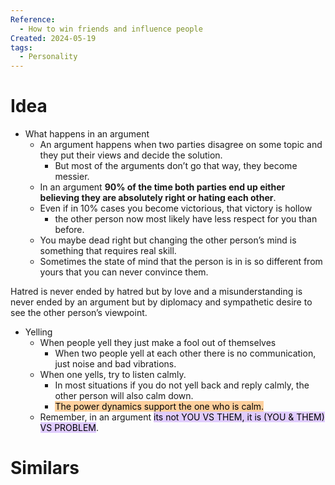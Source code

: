 ```yaml
---
Reference:
  - How to win friends and influence people
Created: 2024-05-19
tags:
  - Personality
---
```

# Idea

- What happens in an argument
	- An argument happens when two parties disagree on some topic and they put their views and decide the solution. 
		- But most of the arguments don’t go that way, they become messier.
	- In an argument **90% of the time both parties end up either believing they are absolutely right or hating each other**.
	- Even if in 10% cases you become victorious, that victory is hollow
		- the other person now most likely have less respect for you than before.
	- You maybe dead right but changing the other person’s mind is something that requires real skill.
	- Sometimes the state of mind that the person is in is so different from yours that you can never convince them.

Hatred is never ended by hatred but by love and a misunderstanding is never ended by an argument but by diplomacy and sympathetic desire to see the other person’s viewpoint.
    
    
- Yelling
	- When people yell they just make a fool out of themselves
		- When two people yell at each other there is no communication, just noise and bad vibrations. 
	- When one yells, try to listen calmly. 
		- In most situations if you do not yell back and reply calmly, the other person will also calm down. 
		- <mark style="background: #FFB86CA6;">The power dynamics support the one who is calm.</mark>
	- Remember, in an argument <mark style="background: #D2B3FFA6;">its not YOU VS THEM, it is (YOU & THEM) VS PROBLEM</mark>.

# Similars

